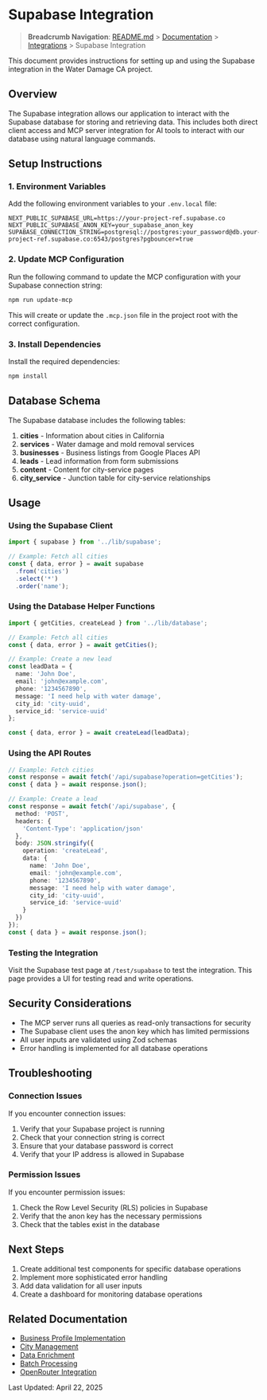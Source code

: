 # Supabase Integration

> **Breadcrumb Navigation**: [README.md](../../README.md) > [Documentation](../index.md) > [Integrations](./index.md) > Supabase Integration

This document provides instructions for setting up and using the Supabase integration in the Water Damage CA project.

## Overview

The Supabase integration allows our application to interact with the Supabase database for storing and retrieving data. This includes both direct client access and MCP server integration for AI tools to interact with our database using natural language commands.

## Setup Instructions

### 1. Environment Variables

Add the following environment variables to your `.env.local` file:

```
NEXT_PUBLIC_SUPABASE_URL=https://your-project-ref.supabase.co
NEXT_PUBLIC_SUPABASE_ANON_KEY=your_supabase_anon_key
SUPABASE_CONNECTION_STRING=postgresql://postgres:your_password@db.your-project-ref.supabase.co:6543/postgres?pgbouncer=true
```

### 2. Update MCP Configuration

Run the following command to update the MCP configuration with your Supabase connection string:

```bash
npm run update-mcp
```

This will create or update the `.mcp.json` file in the project root with the correct configuration.

### 3. Install Dependencies

Install the required dependencies:

```bash
npm install
```

## Database Schema

The Supabase database includes the following tables:

1. **cities** - Information about cities in California
2. **services** - Water damage and mold removal services
3. **businesses** - Business listings from Google Places API
4. **leads** - Lead information from form submissions
5. **content** - Content for city-service pages
6. **city_service** - Junction table for city-service relationships

## Usage

### Using the Supabase Client

```typescript
import { supabase } from '../lib/supabase';

// Example: Fetch all cities
const { data, error } = await supabase
  .from('cities')
  .select('*')
  .order('name');
```

### Using the Database Helper Functions

```typescript
import { getCities, createLead } from '../lib/database';

// Example: Fetch all cities
const { data, error } = await getCities();

// Example: Create a new lead
const leadData = {
  name: 'John Doe',
  email: 'john@example.com',
  phone: '1234567890',
  message: 'I need help with water damage',
  city_id: 'city-uuid',
  service_id: 'service-uuid'
};

const { data, error } = await createLead(leadData);
```

### Using the API Routes

```typescript
// Example: Fetch cities
const response = await fetch('/api/supabase?operation=getCities');
const { data } = await response.json();

// Example: Create a lead
const response = await fetch('/api/supabase', {
  method: 'POST',
  headers: {
    'Content-Type': 'application/json'
  },
  body: JSON.stringify({
    operation: 'createLead',
    data: {
      name: 'John Doe',
      email: 'john@example.com',
      phone: '1234567890',
      message: 'I need help with water damage',
      city_id: 'city-uuid',
      service_id: 'service-uuid'
    }
  })
});
const { data } = await response.json();
```

### Testing the Integration

Visit the Supabase test page at `/test/supabase` to test the integration. This page provides a UI for testing read and write operations.

## Security Considerations

- The MCP server runs all queries as read-only transactions for security
- The Supabase client uses the anon key which has limited permissions
- All user inputs are validated using Zod schemas
- Error handling is implemented for all database operations

## Troubleshooting

### Connection Issues

If you encounter connection issues:

1. Verify that your Supabase project is running
2. Check that your connection string is correct
3. Ensure that your database password is correct
4. Verify that your IP address is allowed in Supabase

### Permission Issues

If you encounter permission issues:

1. Check the Row Level Security (RLS) policies in Supabase
2. Verify that the anon key has the necessary permissions
3. Check that the tables exist in the database

## Next Steps

1. Create additional test components for specific database operations
2. Implement more sophisticated error handling
3. Add data validation for all user inputs
4. Create a dashboard for monitoring database operations

## Related Documentation

- [Business Profile Implementation](../features/business-profile-implementation.md)
- [City Management](../features/city-management.md)
- [Data Enrichment](../features/data-enrichment.md)
- [Batch Processing](../processes/batch-processing.md)
- [OpenRouter Integration](./openrouter.md)

Last Updated: April 22, 2025
